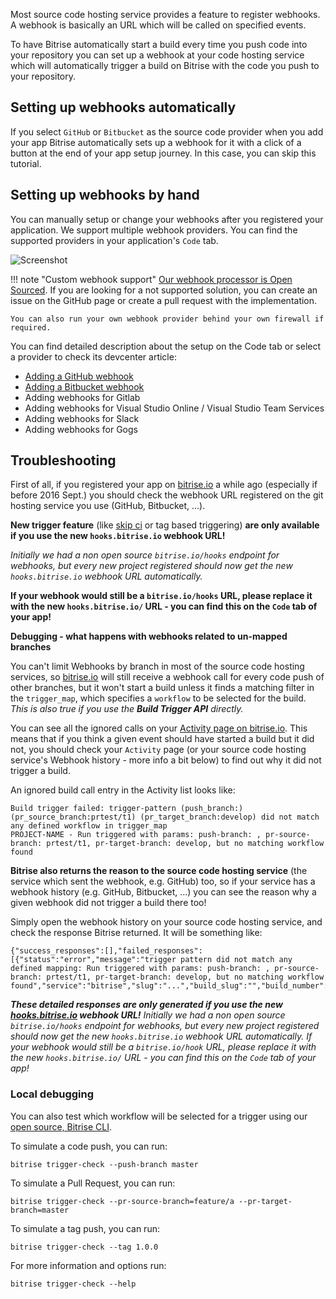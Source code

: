 Most source code hosting service provides a feature to register webhooks. A webhook is basically an URL which will be called on specified events.

To have Bitrise automatically start a build every time you push code into your repository you can set up a webhook at your code hosting service which will automatically trigger a build on Bitrise with the code you push to your repository.

## Setting up webhooks automatically

If you select `GitHub` or `Bitbucket` as the source code provider when you add your app Bitrise automatically sets up a webhook for it with a click of a button at the end of your app setup journey. In this case, you can skip this tutorial.

## Setting up webhooks by hand

You can manually setup or change your webhooks after you registered your application.
We support multiple webhook providers. You can find the supported providers in your application's `Code` tab.

![Screenshot](https://www.filepicker.io/api/file/3FF9dYg0TumHVbIeRhqW)

!!! note "Custom webhook support"
    [Our webhook processor is Open Sourced](https://github.com/bitrise-io/bitrise-webhooks). If you are looking for a not supported solution, you can create an issue on the GitHub page or create a pull request with the implementation.

    You can also run your own webhook provider behind your own firewall if required.

You can find detailed description about the setup on the Code tab or select a provider to check its devcenter article:

* [Adding a GitHub webhook](/webhooks/adding-a-github-webhook)
* [Adding a Bitbucket webhook](/webhooks/adding-a-bitbucket-webhook)
* Adding webhooks for Gitlab
* Adding webhooks for Visual Studio Online / Visual Studio Team Services
* Adding webhooks for Slack
* Adding webhooks for Gogs


## Troubleshooting

First of all, if you registered your app on [bitrise.io](https://www.bitrise.io) a while ago (especially
if before 2016 Sept.) you should check the webhook URL registered on the git hosting service you use (GitHub, Bitbucket, ...).

__New trigger feature__ (like [skip ci](https://bitrise-io.github.io/devcenter/tips-and-tricks/skip-a-build/) or tag based triggering)
__are only available if you use the new `hooks.bitrise.io` webhook URL!__

_Initially we had a non open source `bitrise.io/hooks` endpoint for webhooks,
but every new project registered should now get the new `hooks.bitrise.io` webhook URL automatically._

__If your webhook would still be a `bitrise.io/hooks` URL, please replace it with the new `hooks.bitrise.io/` URL - you can find this on the `Code` tab of your app!__

__Debugging - what happens with webhooks related to un-mapped branches__

You can't limit Webhooks by branch in most of the source code hosting services,
so [bitrise.io](https://www.bitrise.io) will still receive a webhook call for every code push of other branches,
but it won't start a build unless it finds a matching filter in the `trigger_map`,
which specifies a `workflow` to be selected for the build.
_This is also true if you use the __Build Trigger API__ directly._

You can see all the ignored calls on your [Activity page on bitrise.io](http://www.bitrise.io/activity).
This means that if you think a given event should have started a build but it did not,
you should check your `Activity` page (or your source code hosting service's Webhook history - more info a bit below)
to find out why it did not trigger a build.

An ignored build call entry in the Activity list looks like:

```
Build trigger failed: trigger-pattern (push_branch:) (pr_source_branch:prtest/t1) (pr_target_branch:develop) did not match any defined workflow in trigger_map
PROJECT-NAME - Run triggered with params: push-branch: , pr-source-branch: prtest/t1, pr-target-branch: develop, but no matching workflow found
```

__Bitrise also returns the reason to the source code hosting service__ (the service which sent the webhook, e.g. GitHub) too,
so if your service has a webhook history (e.g. GitHub, Bitbucket, ...)
you can see the reason why a given webhook did not trigger a build there too!

Simply open the webhook history on your source code hosting service,
and check the response Bitrise returned. It will be something like:

```
{"success_responses":[],"failed_responses":[{"status":"error","message":"trigger pattern did not match any defined mapping: Run triggered with params: push-branch: , pr-source-branch: prtest/t1, pr-target-branch: develop, but no matching workflow found","service":"bitrise","slug":"...","build_slug":"","build_number":0,"build_url":"","triggered_workflow":""}]}
```

___These detailed responses are only generated if you use
the new [hooks.bitrise.io](https://hooks.bitrise.io) webhook URL!__
Initially we had a non open source `bitrise.io/hooks` endpoint
for webhooks, but every new project registered should now get the new
`hooks.bitrise.io` webhook URL automatically. If your webhook
would still be a `bitrise.io/hook` URL, please replace it with the new
`hooks.bitrise.io/` URL - you can find this on the `Code` tab of your app!_

### Local debugging

You can also test which workflow will be selected for a trigger
using our [open source, Bitrise CLI](https://www.bitrise.io/cli).

To simulate a code push, you can run:

```
bitrise trigger-check --push-branch master
```

To simulate a Pull Request, you can run:

```
bitrise trigger-check --pr-source-branch=feature/a --pr-target-branch=master
```

To simulate a tag push, you can run:

```
bitrise trigger-check --tag 1.0.0
```

For more information and options run:

```
bitrise trigger-check --help
```
